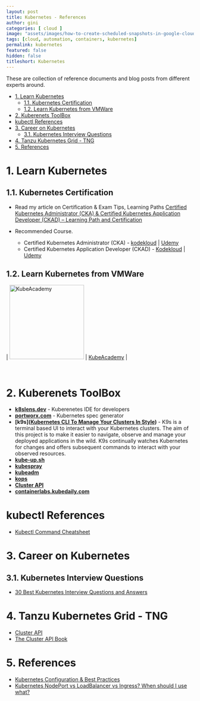 ```yaml
---
layout: post
title: Kubernetes - References
author: gini
categories: [ cloud ]
image: "assets/images/how-to-create-scheduled-snapshots-in-google-cloud-platform.PNG"
tags: [cloud, automation, containers, kubernetes]
permalink: kubernetes
featured: false
hidden: false
titleshort: Kubernetes
---
```


These are collection of reference documents and blog posts from different experts around.

<!-- TOC -->

- [1. Learn Kubernetes](#1-learn-kubernetes)
  - [1.1. Kubernetes Certification](#11-kubernetes-certification)
  - [1.2. Learn Kubernetes from VMWare](#12-learn-kubernetes-from-vmware)
- [2. Kuberenets ToolBox](#2-kuberenets-toolbox)
- [kubectl References](#kubectl-references)
- [3. Career on Kubernetes](#3-career-on-kubernetes)
  - [3.1. Kubernetes Interview Questions](#31-kubernetes-interview-questions)
- [4. Tanzu Kubernetes Grid - TNG](#4-tanzu-kubernetes-grid---tng)
- [5. References](#5-references)

<!-- /TOC -->

# 1. Learn Kubernetes 

## 1.1. Kubernetes Certification

- Read my article on Certification & Exam Tips, Learning Paths
  [Certified Kubernetes Administrator (CKA) & Certified Kubernetes Application Developer (CKAD) – Learning Path and Certification](https://www.techbeatly.com/2020/05/kubernetes-certification-cka-ckad-exam-tips-learning-path.html)

- Recommended Course.
  - Certified Kubernetes Administrator (CKA) - [kodekloud](http://bit.ly/ckacourse1) | [Udemy](http://bit.ly/ckacourse2)
  - Certified Kubernetes Application Developer (CKAD) - [Kodekloud](https://bit.ly/ckadcourse2) | [Udemy](https://bit.ly/ckadcourse1)
  
## 1.2. Learn Kubernetes from VMWare

| <img src="https://kube.academy/wp-content/themes/k8s/assets/img/logo.svg?t=1588603776" width="200" style="max-width:30vw" alt="KubeAcademy"> | [KubeAcademy](https://kube.academy) |
  
 <br />  

# 2. Kuberenets ToolBox

- **[k8slens.dev](https://k8slens.dev/)** - Kuberenetes IDE for developers
- **[portworx.com](https://install.portworx.com)** - Kubernetes spec generator
- **[k9s]([Kubernetes CLI To Manage Your Clusters In Style](https://k9scli.io/))** - K9s is a terminal based UI to interact with your Kubernetes clusters. The aim of this project is to make it easier to navigate, observe and manage your deployed applications in the wild. K9s continually watches Kubernetes for changes and offers subsequent commands to interact with your observed resources.
- **[kube-up.sh](#)**
- **[kubespray](#)**
- **[kubeadm](#)**
- **[kops](#)**
- **[Cluster API](#)**
- **[containerlabs.kubedaily.com](https://containerlabs.kubedaily.com/)**

# kubectl References
- [Kubectl Command Cheatsheet](https://www.bluematador.com/learn/kubectl-cheatsheet)
  
# 3. Career on Kubernetes

## 3.1. Kubernetes Interview Questions
- [30 Best Kubernetes Interview Questions and Answers](https://www.whizlabs.com/blog/top-kubernetes-interview-questions/)

# 4. Tanzu Kubernetes Grid - TNG
- [Cluster API](https://github.com/kubernetes-sigs/cluster-api)
- [The Cluster API Book](https://cluster-api.sigs.k8s.io/)

# 5. References

- [Kubernetes Configuration & Best Practices](https://bcouetil.gitlab.io/academy/BP-kubernetes.html)
- [Kubernetes NodePort vs LoadBalancer vs Ingress? When should I use what?](https://medium.com/google-cloud/kubernetes-nodeport-vs-loadbalancer-vs-ingress-when-should-i-use-what-922f010849e0)

